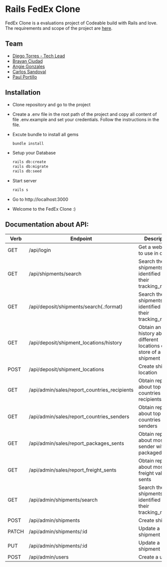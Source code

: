 # Rails FedEx Clone

FedEx Clone is a evaluations project of Codeable build with Rails and love. The requirements and scope of the project are [here](https://github.com/codeableorg/rails-fedex-clon/blob/master/requirements.md).

## Team

- [Diego Torres - Tech Lead](https://github.com/diegotc86)
- [Brayan Ciudad](https://github.com/Linzeur)
- [Angie Gonzales](https://github.com/AngieCristina)
- [Carlos Sandoval](https://github.com/cdsandoval)
- [Paul Portillo](https://github.com/yummta)

## Installation

- Clone repository and go to the project
- Create a .env file in the root path of the project and copy all content of file .env.example and set your credentials. Follow the instructions in the file.
- Excute bundle to install all gems
  ```bash
  bundle install
  ```
- Setup your Database
  ```bash
  rails db:create
  rails db:migrate
  rails db:seed
  ```
- Start server

  ```bash
  rails s
  ```

- Go to http://localhost:3000

- Welcome to the FedEx Clone :)

## Documentation about API:

| Verb  | Endpoint                                     | Description                                                        |
| ----- | -------------------------------------------- | ------------------------------------------------------------------ |
| GET   | /api/login                                   | Get a web token to use in queries                                  |
| GET   | /api/shipments/search                        | Search the shipments identified by their tracking_number           |
| GET   | /api/deposit/shipments/search(.:format)      | Search the shipments identified by their tracking_number           |
| GET   | /api/deposit/shipment_locations/history      | Obtain an history about different locations of store of a shipment |
| POST  | /api/deposit/shipment_locations              | Create shipment location                                           |
| GET   | /api/admin/sales/report_countries_recipients | Obtain report about top countries recipients                       |
| GET   | /api/admin/sales/report_countries_senders    | Obtain report about top countries senders                          |
| GET   | /api/admin/sales/report_packages_sents       | Obtain report about most sender with packaged sents                |
| GET   | /api/admin/sales/report_freight_sents        | Obtain report about most freight value sents                       |
| GET   | /api/admin/shipments/search                  | Search the shipments identified by their tracking_number           |
| POST  | /api/admin/shipments                         | Create shipment                                                    |
| PATCH | /api/admin/shipments/:id                     | Update a shipment                                                  |
| PUT   | /api/admin/shipments/:id                     | Update a shipment                                                  |
| POST  | /api/admin/users                             | Create a user                                                      |


